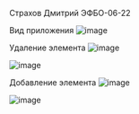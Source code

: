 Страхов Дмитрий ЭФБО-06-22

Вид приложения
![image](https://github.com/user-attachments/assets/95619f97-19a6-4fca-ae1b-1b3caf2db903)



Удаление элемента 
![image](https://github.com/user-attachments/assets/016583ec-35cf-4651-8718-1dca5a7cba32)


![image](https://github.com/user-attachments/assets/0ed55b4e-627e-42be-804b-4a82ea19fe67)



Добавление элемента
![image](https://github.com/user-attachments/assets/9040df1f-bb71-4ce6-b1fd-3eac6292b4fa)


![image](https://github.com/user-attachments/assets/de03146f-6b8d-47fc-93bc-6fd5c56d67a7)



 
 
